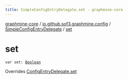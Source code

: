```yaml
---
title: SimpleConfigEntryDelegate.set - graphmine-core
---
```


[graphmine-core](../../index.html) / [io.github.sof3.graphmine.config](../index.html) / [SimpleConfigEntryDelegate](index.html) / [set](./set.html)

# set

`var set: `[`Boolean`](https://kotlinlang.org/api/latest/jvm/stdlib/kotlin/-boolean/index.html)

Overrides [ConfigEntryDelegate.set](../-config-entry-delegate/set.html)

